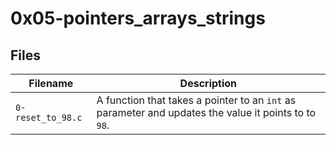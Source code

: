 # 0x05-pointers_arrays_strings

## Files

| Filename | Description |
| ------------------------|----------------------------|
| `0-reset_to_98.c` | A function that takes a pointer to an `int` as parameter and updates the value it points to to `98`.|

